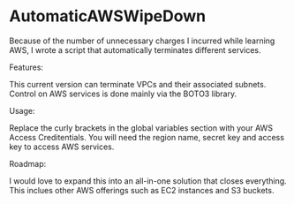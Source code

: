 # AutomaticAWSWipeDown

Because of the number of unnecessary charges I incurred while learning AWS, I wrote a script that automatically terminates different services.

Features: 

This current version can terminate VPCs and their associated subnets. 
Control on AWS services is done mainly via the BOTO3 library. 

Usage: 

Replace the curly brackets in the global variables section with your AWS Access Creditentials. 
You will need the region name, secret key and access key to access AWS services. 

Roadmap: 

I would love to expand this into an all-in-one solution that closes everything. 
This inclues other AWS offerings such as EC2 instances and S3 buckets. 


